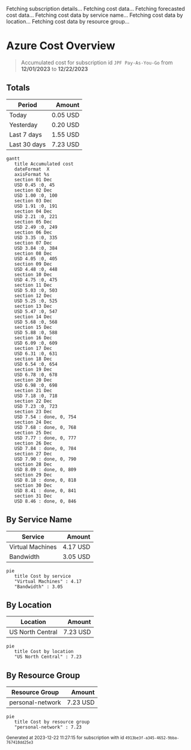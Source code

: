 Fetching subscription details...
Fetching cost data...
Fetching forecasted cost data...
Fetching cost data by service name...
Fetching cost data by location...
Fetching cost data by resource group...
# Azure Cost Overview

> Accumulated cost for subscription id `JPF Pay-As-You-Go` from **12/01/2023** to **12/22/2023**

## Totals

|Period|Amount|
|---|---:|
|Today|0.05 USD|
|Yesterday|0.20 USD|
|Last 7 days|1.55 USD|
|Last 30 days|7.23 USD|

```mermaid
gantt
   title Accumulated cost
   dateFormat  X
   axisFormat %s
   section 01 Dec
   USD 0.45 :0, 45
   section 02 Dec
   USD 1.00 :0, 100
   section 03 Dec
   USD 1.91 :0, 191
   section 04 Dec
   USD 2.21 :0, 221
   section 05 Dec
   USD 2.49 :0, 249
   section 06 Dec
   USD 3.35 :0, 335
   section 07 Dec
   USD 3.84 :0, 384
   section 08 Dec
   USD 4.05 :0, 405
   section 09 Dec
   USD 4.48 :0, 448
   section 10 Dec
   USD 4.75 :0, 475
   section 11 Dec
   USD 5.03 :0, 503
   section 12 Dec
   USD 5.25 :0, 525
   section 13 Dec
   USD 5.47 :0, 547
   section 14 Dec
   USD 5.68 :0, 568
   section 15 Dec
   USD 5.88 :0, 588
   section 16 Dec
   USD 6.09 :0, 609
   section 17 Dec
   USD 6.31 :0, 631
   section 18 Dec
   USD 6.54 :0, 654
   section 19 Dec
   USD 6.78 :0, 678
   section 20 Dec
   USD 6.98 :0, 698
   section 21 Dec
   USD 7.18 :0, 718
   section 22 Dec
   USD 7.23 :0, 723
   section 23 Dec
   USD 7.54 : done, 0, 754
   section 24 Dec
   USD 7.68 : done, 0, 768
   section 25 Dec
   USD 7.77 : done, 0, 777
   section 26 Dec
   USD 7.84 : done, 0, 784
   section 27 Dec
   USD 7.90 : done, 0, 790
   section 28 Dec
   USD 8.09 : done, 0, 809
   section 29 Dec
   USD 8.18 : done, 0, 818
   section 30 Dec
   USD 8.41 : done, 0, 841
   section 31 Dec
   USD 8.46 : done, 0, 846
```

## By Service Name

|Service|Amount|
|---|---:|
|Virtual Machines|4.17 USD|
|Bandwidth|3.05 USD|

```mermaid
pie
   title Cost by service
   "Virtual Machines" : 4.17
   "Bandwidth" : 3.05
```

## By Location

|Location|Amount|
|---|---:|
|US North Central|7.23 USD|

```mermaid
pie
   title Cost by location
   "US North Central" : 7.23
```

## By Resource Group

|Resource Group|Amount|
|---|---:|
|personal-network|7.23 USD|

```mermaid
pie
   title Cost by resource group
   "personal-network" : 7.23
```

<sup>Generated at 2023-12-22 11:27:15 for subscription with id `4913be3f-a345-4652-9bba-767418dd25e3`</sup>
